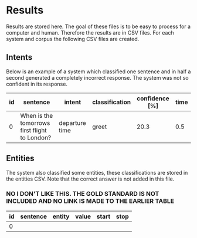 # Results 

Results are stored here. The goal of these files is to be easy to process for a computer and human. 
Therefore the results are in CSV files. For each system and corpus the following CSV files are created.

## Intents
Below is an example of a system which classified one sentence and in half a second 
generated a completely incorrect response. The system was not so confident in its response.

| id | sentence | intent | classification | confidence [%] | time |
| --- | --- | --- | --- | --- | --- | 
| 0 | When is the tomorrows first flight to London? | departure time | greet | 20.3 | 0.5 |

## Entities
The system also classified some entities, these classifications are stored in the entities CSV. 
Note that the correct answer is not added in this file. 

### NO I DON'T LIKE  THIS. THE GOLD STANDARD IS NOT INCLUDED AND NO LINK IS MADE TO THE EARLIER TABLE
| id | sentence | entity | value | start | stop |
| --- | --- | --- | --- | --- | --- |
| 0 
